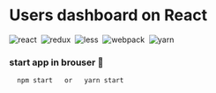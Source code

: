 # Users dashboard on React

![react](https://img.shields.io/badge/react-blue.svg?style=flat&logo=react&logoColor=white)&nbsp;
![redux](https://img.shields.io/badge/redux-%23593d88.svg?style=flat&logo=redux&logoColor=white)&nbsp;
![less](https://img.shields.io/badge/LESS-%231572B6.svg?style=flat&logo=less&logoColor=white)&nbsp;
![webpack](https://img.shields.io/badge/webpack-%238DD6F9.svg?style=flat&logo=webpack&logoColor=black)&nbsp;
![yarn](https://img.shields.io/badge/yarn-%232C8EBB.svg?style=flat&logo=yarn&logoColor=white)&nbsp;

### start app in brouser 🚀

```bash
  npm start   or   yarn start
```
